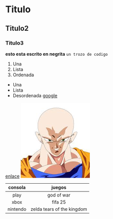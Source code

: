 # Titulo
## Titulo2
### Titulo3
**esto esta escrito en negrita** 
`un trozo de codigo`
1. Una
2. Lista
3. Ordenada
* Una 
* Lista
* Desordenada
[google](https://www.google.com) 

[enlace](markdown2.md)
![imagen](goku.jpeg)

|consola|juegos|
|:------:|:----:|
|play    |god of war|
|xbox    |fifa 25|
|nintendo|zelda tears of the kingdom|
